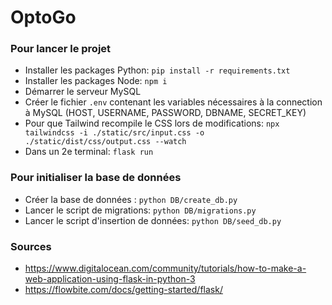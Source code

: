 # OptoGo

### Pour lancer le projet
- Installer les packages Python: ``pip install -r requirements.txt``
- Installer les packages Node: ``npm i``
- Démarrer le serveur MySQL
- Créer le fichier ``.env`` contenant les variables nécessaires à la connection à MySQL (HOST, USERNAME, PASSWORD, DBNAME, SECRET_KEY)
- Pour que Tailwind recompile le CSS lors de modifications: ``npx tailwindcss -i ./static/src/input.css -o ./static/dist/css/output.css --watch``
- Dans un 2e terminal: ``flask run``

### Pour initialiser la base de données
 - Créer la base de données : ``python DB/create_db.py``
 - Lancer le script de migrations: ``python DB/migrations.py``
 - Lancer le script d'insertion de données: ``python DB/seed_db.py``


### Sources
- https://www.digitalocean.com/community/tutorials/how-to-make-a-web-application-using-flask-in-python-3
- https://flowbite.com/docs/getting-started/flask/
